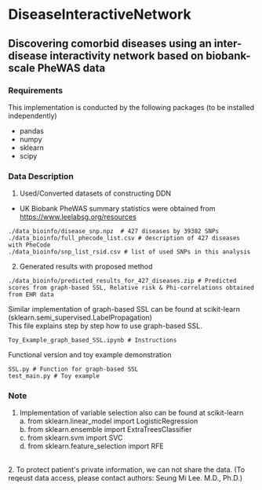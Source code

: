 # DiseaseInteractiveNetwork

## Discovering comorbid diseases using an inter-disease interactivity network based on biobank-scale PheWAS data

### Requirements
This implementation is conducted by the following packages (to be installed independently)
  * pandas
  * numpy
  * sklearn
  * scipy

### Data Description
1. Used/Converted datasets of constructing DDN
  * UK Biobank PheWAS summary statistics were obtained from https://www.leelabsg.org/resources
```  
./data_bioinfo/disease_snp.npz  # 427 diseases by 39382 SNPs
./data_bioinfo/full_phecode_list.csv # description of 427 diseases with PheCode
./data_bioinfo/snp_list_rsid.csv # list of used SNPs in this analysis
```

2. Generated results with proposed method
```
./data_bioinfo/predicted_results_for_427_diseases.zip # Predicted scores from graph-based SSL, Relative risk & Phi-correlations obtained from EHR data
```
Similar implementation of graph-based SSL can be found at scikit-learn (sklearn.semi_supervised.LabelPropagation) <br>
This file explains step by step how to use graph-based SSL.
```
Toy_Example_graph_based_SSL.ipynb # Instructions
```
  
  Functional version and toy example demonstration
```  
SSL.py # Function for graph-based SSL
test_main.py # Toy example
```
  
### Note
  1. Implementation of variable selection also can be found at scikit-learn <br>
    a. from sklearn.linear_model import LogisticRegression<br>
    b. from sklearn.ensemble import ExtraTreesClassifier<br>
    c. from sklearn.svm import SVC<br>
    d. from sklearn.feature_selection import RFE<br>
  <br>
  2. To protect patient's private information, we can not share the data. (To reqeust data access, please contact authors: Seung Mi Lee. M.D., Ph.D.)
